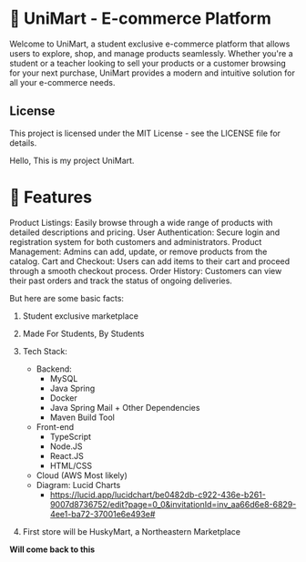 # 🛒 UniMart - E-commerce Platform
Welcome to UniMart, a student exclusive e-commerce platform that allows users to explore, shop, and manage products seamlessly. Whether you're a student or a teacher looking to sell your products or a customer browsing for your next purchase, UniMart provides a modern and intuitive solution for all your e-commerce needs.

## License
This project is licensed under the MIT License - see the LICENSE file for details.




Hello,
This is my project UniMart. 

# 🌟 Features
Product Listings: Easily browse through a wide range of products with detailed descriptions and pricing.
User Authentication: Secure login and registration system for both customers and administrators.
Product Management: Admins can add, update, or remove products from the catalog.
Cart and Checkout: Users can add items to their cart and proceed through a smooth checkout process.
Order History: Customers can view their past orders and track the status of ongoing deliveries.


But here are some basic facts:
1. Student exclusive marketplace
2. Made For Students, By Students
3. Tech Stack:
    - Backend:
        - MySQL
        - Java Spring
        - Docker
        - Java Spring Mail + Other Dependencies
        - Maven Build Tool 
    - Front-end
        - TypeScript
        - Node.JS
        - React.JS
        - HTML/CSS 
    - Cloud (AWS Most likely)
    - Diagram: Lucid Charts
        - https://lucid.app/lucidchart/be0482db-c922-436e-b261-9007d8736752/edit?page=0_0&invitationId=inv_aa66d6e8-6829-4ee1-ba72-37001e6e493e#

5. First store will be HuskyMart, a Northeastern Marketplace

**Will come back to this**

